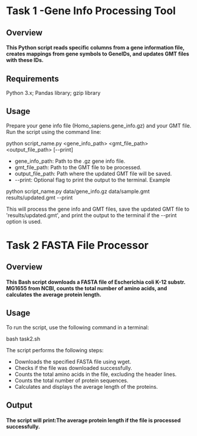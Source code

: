 # Task 1 -Gene Info Processing Tool
## Overview
#### This Python script reads specific columns from a gene information file, creates mappings from gene symbols to GeneIDs, and updates GMT files with these IDs.
## Requirements
Python 3.x;
Pandas library;
gzip library

## Usage
Prepare your gene info file (Homo_sapiens.gene_info.gz) and your GMT file.
Run the script using the command line:

python script_name.py <gene_info_path> <gmt_file_path> <output_file_path> [--print]

* gene_info_path: Path to the .gz gene info file.
* gmt_file_path: Path to the GMT file to be processed.
* output_file_path: Path where the updated GMT file will be saved.
* --print: Optional flag to print the output to the terminal.
Example

python script_name.py data/gene_info.gz data/sample.gmt results/updated.gmt --print

This will process the gene info and GMT files, save the updated GMT file to 'results/updated.gmt', and print the output to the terminal if the --print option is used.


# Task 2 FASTA File Processor
## Overview
#### This Bash script downloads a FASTA file of Escherichia coli K-12 substr. MG1655 from NCBI, counts the total number of amino acids, and calculates the average protein length.

## Usage
To run the script, use the following command in a terminal:

bash task2.sh

The script performs the following steps:

* Downloads the specified FASTA file using wget.
* Checks if the file was downloaded successfully.
* Counts the total amino acids in the file, excluding the header lines.
* Counts the total number of protein sequences.
* Calculates and displays the average length of the proteins.

## Output
#### The script will print:The average protein length if the file is processed successfully.
